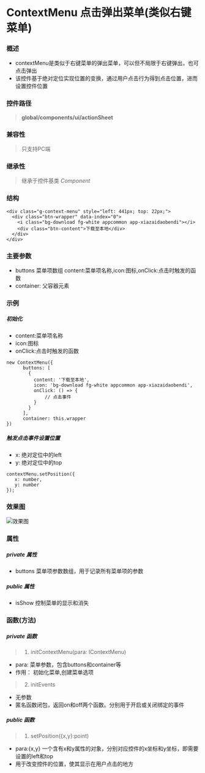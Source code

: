 # ContextMenu 点击弹出菜单(类似右键菜单)

### 概述

* contextMenu是类似于右键菜单的弹出菜单，可以但不局限于右键弹出，也可点击弹出
* 该控件基于绝对定位实现位置的变换，通过用户点击行为得到点击位置，进而设置控件位置

### 控件路径

>  **global/components/ui/actionSheet**

### 兼容性

> 只支持PC端

### 继承性

> 继承于控件基类 *Component*

### 结构

```
<div class="g-context-menu" style="left: 441px; top: 22px;">
  <div class="btn-wrapper" data-index="0">
    <i class="bg-download fg-white appcommon app-xiazaidaobendi"></i>
    <div class="btn-content">下载至本地</div>
  </div>
</div>
```

### 主要参数

* buttons 菜单项数组 content:菜单项名称,icon:图标,onClick:点击时触发的函数
* container: 父容器元素 

### 示例

##### 初始化
* content:菜单项名称
* icon:图标
* onClick:点击时触发的函数

```
new ContextMenu({
      buttons: [
        {
          content: '下载至本地',
          icon: 'bg-download fg-white appcommon app-xiazaidaobendi',
          onClick: () => {
              // 点击事件
          }
        }
      ],
      container: this.wrapper
})
```


##### 触发点击事件设置位置

* x: 绝对定位中的left
* y: 绝对定位中的top

```
contextMenu.setPosition({
   x: number,
   y: number
});
```

### 效果图

![效果图](/contextMenu.png)

### 属性

##### private 属性

* buttons 菜单项参数数组，用于记录所有菜单项的参数

##### public 属性 

* isShow 控制菜单的显示和消失

### 函数(方法)

##### private 函数

> 1. initContextMenu(para: IContextMenu)

* para: 菜单参数，包含buttons和container等
* 作用： 初始化菜单,创建菜单选项

> 2. initEvents

* 无参数
* 匿名函数闭包，返回on和off两个函数。分别用于开启或关闭绑定的事件

##### public 函数

> 1. setPosition({x,y}:point)

* para:{x,y} 一个含有x和y属性的对象，分别对应控件的x坐标和y坐标，即需要设置的left和top
* 用于改变控件的位置，使其显示在用户点击的地方
